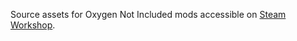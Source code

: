 Source assets for Oxygen Not Included mods accessible on [Steam Workshop](https://steamcommunity.com/id/digzol/myworkshopfiles/?appid=457140).
